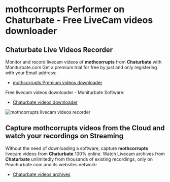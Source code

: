 # mothcorrupts Performer on Chaturbate - Free LiveCam videos downloader

## Chaturbate Live Videos Recorder

Monitor and record livecam videos of **mothcorrupts** from **Chaturbate** with Moniturbate.com
Get a premium trial for free by just and only registering with your Email address:
* [mothcorrupts Premium videos downloader](https://moniturbate.com/request-demo-licence-key.html)

Free livecam videos downloader - Moniturbate Software:
* [Chaturbate videos downloader](https://moniturbate.com/moniturbate-download-software.html)

![mothcorrupts livecam videos recorder](https://peachurnet.com/templates/moniturbate-software.png)


## Capture mothcorrupts videos from the Cloud and watch your recordings on Streaming

Without the need of downloading a software, capture **mothcorrupts** livecam videos from **Chaturbate** 100% online.
Watch Livecam archives from **Chaturbate** unlimitedly from thousands of existing recordings, only on Peachurbate.com and its websites network:
* [Chaturbate videos archives](https://peachurnet.com/)